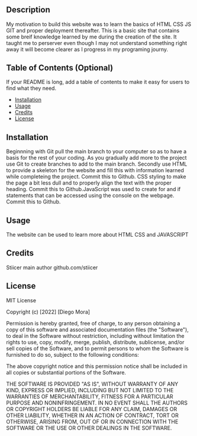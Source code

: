 # <Your-Project-Title>

## Description

My motivation to build this website was to learn the basics of HTML CSS JS GIT and proper deployment thereafter. This is a basic site that contains some breif knowledge learned by me during the creation of the site. It taught me to perserver even though I may not understand something right away it will become clearer as I progress in my programing journy. 

## Table of Contents (Optional)

If your README is long, add a table of contents to make it easy for users to find what they need.

- [Installation](#installation)
- [Usage](#usage)
- [Credits](#credits)
- [License](#license)

## Installation

Beginnning with Git pull the main branch to your computer so as to have a basis for the rest of your coding. As you gradually add more to the project use Git to create branches to add to the main branch. Secondly use HTML to provide a skeleton for the website and fill this with information learned while completeing the project. Commit this to Github. CSS styling to make the page a bit less dull and to properly align the text with the proper heading. Commit this to Github.JavaScript was used to create for and if statements that can be accessed using the console on the webpage. Commit this to Github.

## Usage

The website can be used to learn more about HTML CSS and JAVASCRIPT

## Credits

Stiicer main author
github.com/stiicer

## License

MIT License

Copyright (c) [2022] [Diego Mora]

Permission is hereby granted, free of charge, to any person obtaining a copy
of this software and associated documentation files (the "Software"), to deal
in the Software without restriction, including without limitation the rights
to use, copy, modify, merge, publish, distribute, sublicense, and/or sell
copies of the Software, and to permit persons to whom the Software is
furnished to do so, subject to the following conditions:

The above copyright notice and this permission notice shall be included in all
copies or substantial portions of the Software.

THE SOFTWARE IS PROVIDED "AS IS", WITHOUT WARRANTY OF ANY KIND, EXPRESS OR
IMPLIED, INCLUDING BUT NOT LIMITED TO THE WARRANTIES OF MERCHANTABILITY,
FITNESS FOR A PARTICULAR PURPOSE AND NONINFRINGEMENT. IN NO EVENT SHALL THE
AUTHORS OR COPYRIGHT HOLDERS BE LIABLE FOR ANY CLAIM, DAMAGES OR OTHER
LIABILITY, WHETHER IN AN ACTION OF CONTRACT, TORT OR OTHERWISE, ARISING FROM,
OUT OF OR IN CONNECTION WITH THE SOFTWARE OR THE USE OR OTHER DEALINGS IN THE
SOFTWARE.

